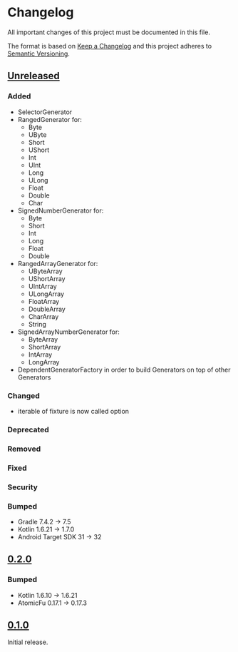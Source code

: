 # Changelog

All important changes of this project must be documented in this file.

The format is based on [Keep a Changelog](http://keepachangelog.com/en/1.0.0/)
and this project adheres to [Semantic Versioning](http://semver.org/spec/v2.0.0.html).

## [Unreleased](https://github.com/bitPogo/kfixture/compare/main)

### Added

* SelectorGenerator
* RangedGenerator for:
    - Byte
    - UByte
    - Short
    - UShort
    - Int
    - UInt
    - Long
    - ULong
    - Float
    - Double
    - Char
* SignedNumberGenerator for:
    - Byte
    - Short
    - Int
    - Long
    - Float
    - Double
* RangedArrayGenerator for:
    - UByteArray
    - UShortArray
    - UIntArray
    - ULongArray
    - FloatArray
    - DoubleArray
    - CharArray
    - String
* SignedArrayNumberGenerator for:
    - ByteArray
    - ShortArray
    - IntArray
    - LongArray
* DependentGeneratorFactory in order to build Generators on top of other Generators

### Changed

* iterable of fixture is now called option

### Deprecated

### Removed

### Fixed

### Security

### Bumped

* Gradle 7.4.2 -> 7.5
* Kotlin 1.6.21 -> 1.7.0
* Android Target SDK 31 -> 32

## [0.2.0](https://github.com/bitPogo/kfixture/compare/v0.1.0...v0.2.0)

### Bumped

* Kotlin 1.6.10 -> 1.6.21
* AtomicFu 0.17.1 -> 0.17.3

## [0.1.0](https://github.com/bitPogo/kfixture/compare/releases/tag/v0.1.0)

Initial release.
